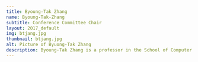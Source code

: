 ```yaml
---
title: Byoung-Tak Zhang
name: Byoung-Tak-Zhang
subtitle: Conference Committee Chair
layout: 2017_default
img: btjang.jpg
thumbnail: btjang.jpg
alt: Picture of Byuong-Tak Zhang
description: Byoung-Tak Zhang is a professor in the School of Computer Science and Engineering & Cognitive Science, Brain Science, and Bioinformatics at Seoul National University.
---
```

